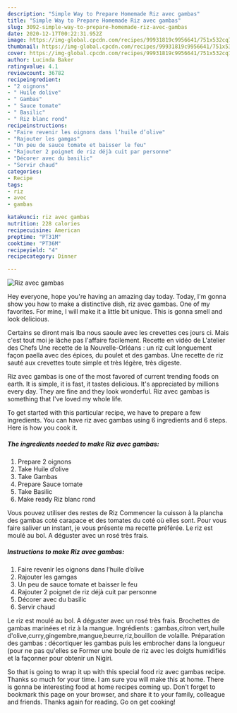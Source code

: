 ```yaml
---
description: "Simple Way to Prepare Homemade Riz avec gambas"
title: "Simple Way to Prepare Homemade Riz avec gambas"
slug: 3092-simple-way-to-prepare-homemade-riz-avec-gambas
date: 2020-12-17T00:22:31.952Z
image: https://img-global.cpcdn.com/recipes/99931819c9956641/751x532cq70/riz-avec-gambas-photo-principale-de-la-recette.jpg
thumbnail: https://img-global.cpcdn.com/recipes/99931819c9956641/751x532cq70/riz-avec-gambas-photo-principale-de-la-recette.jpg
cover: https://img-global.cpcdn.com/recipes/99931819c9956641/751x532cq70/riz-avec-gambas-photo-principale-de-la-recette.jpg
author: Lucinda Baker
ratingvalue: 4.1
reviewcount: 36782
recipeingredient:
- "2 oignons"
- " Huile dolive"
- " Gambas"
- " Sauce tomate"
- " Basilic"
- " Riz blanc rond"
recipeinstructions:
- "Faire revenir les oignons dans l’huile d’olive"
- "Rajouter les gamgas"
- "Un peu de sauce tomate et baisser le feu"
- "Rajouter 2 poignet de riz déjà cuit par personne"
- "Décorer avec du basilic"
- "Servir chaud"
categories:
- Recipe
tags:
- riz
- avec
- gambas

katakunci: riz avec gambas 
nutrition: 228 calories
recipecuisine: American
preptime: "PT31M"
cooktime: "PT36M"
recipeyield: "4"
recipecategory: Dinner

---
```



![Riz avec gambas](https://img-global.cpcdn.com/recipes/99931819c9956641/751x532cq70/riz-avec-gambas-photo-principale-de-la-recette.jpg)

Hey everyone, hope you're having an amazing day today. Today, I'm gonna show you how to make a distinctive dish, riz avec gambas. One of my favorites. For mine, I will make it a little bit unique. This is gonna smell and look delicious.

Certains se diront mais Iba nous saoule avec les crevettes ces jours ci. Mais c&#39;est tout moi je lâche pas l&#39;affaire facilement. Recette en vidéo de L&#39;atelier des Chefs Une recette de la Nouvelle-Orléans : un riz cuit longuement façon paella avec des épices, du poulet et des gambas. Une recette de riz sauté aux crevettes toute simple et très légère, très digeste.

Riz avec gambas is one of the most favored of current trending foods on earth. It is simple, it is fast, it tastes delicious. It's appreciated by millions every day. They are fine and they look wonderful. Riz avec gambas is something that I've loved my whole life.


To get started with this particular recipe, we have to prepare a few ingredients. You can have riz avec gambas using 6 ingredients and 6 steps. Here is how you cook it.

<!--inarticleads1-->

##### The ingredients needed to make Riz avec gambas:

1. Prepare 2 oignons
1. Take  Huile d’olive
1. Take  Gambas
1. Prepare  Sauce tomate
1. Take  Basilic
1. Make ready  Riz blanc rond


Vous pouvez utiliser des restes de Riz Commencer la cuisson à la plancha des gambas coté carapace et des tomates du coté où elles sont. Pour vous faire saliver un instant, je vous présente ma recette préférée. Le riz est moulé au bol. A déguster avec un rosé très frais. 

<!--inarticleads2-->

##### Instructions to make Riz avec gambas:

1. Faire revenir les oignons dans l’huile d’olive
1. Rajouter les gamgas
1. Un peu de sauce tomate et baisser le feu
1. Rajouter 2 poignet de riz déjà cuit par personne
1. Décorer avec du basilic
1. Servir chaud


Le riz est moulé au bol. A déguster avec un rosé très frais. Brochettes de gambas marinées et riz à la mangue. Ingrédients : gambas,citron vert,huile d&#39;olive,curry,gingembre,mangue,beurre,riz,bouillon de volaille. Préparation des gambas : décortiquer les gambas puis les embrocher dans la longueur (pour ne pas qu&#39;elles se Former une boule de riz avec les doigts humidifiés et la façonner pour obtenir un Nigiri. 

So that is going to wrap it up with this special food riz avec gambas recipe. Thanks so much for your time. I am sure you will make this at home. There is gonna be interesting food at home recipes coming up. Don't forget to bookmark this page on your browser, and share it to your family, colleague and friends. Thanks again for reading. Go on get cooking!
